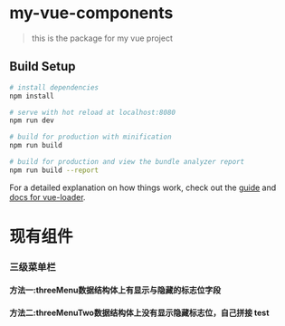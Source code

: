 # my-vue-components

> this is the package for my vue project

## Build Setup

```bash
# install dependencies
npm install

# serve with hot reload at localhost:8080
npm run dev

# build for production with minification
npm run build

# build for production and view the bundle analyzer report
npm run build --report
```

For a detailed explanation on how things work, check out the [guide](http://vuejs-templates.github.io/webpack/) and [docs for vue-loader](http://vuejs.github.io/vue-loader).

# 现有组件
   ### 三级菜单栏
   #### 方法一:threeMenu数据结构体上有显示与隐藏的标志位字段
   #### 方法二:threeMenuTwo数据结构体上没有显示隐藏标志位，自己拼接 test